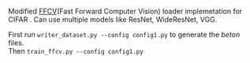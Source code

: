 Modified [FFCV](https://ffcv.io/)(Fast Forward Computer Vision)  loader implemetation for CIFAR . Can use multiple models like ResNet, WideResNet, VGG.

First run ```writer_dataset.py --config config1.py```  to generate the *beton* files. <br />
Then ```train_ffcv.py --config config1.py```
